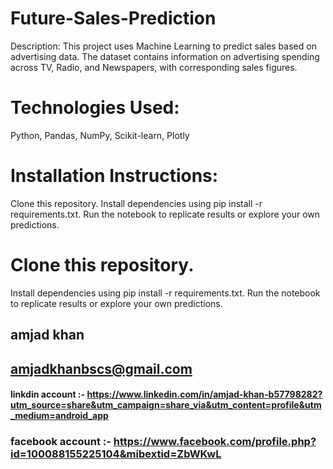 # Future-Sales-Prediction
Description: This project uses Machine Learning to predict sales based on advertising data. The dataset contains information on advertising spending across TV, Radio, and Newspapers, with corresponding sales figures. 
# Technologies Used:
Python, Pandas, NumPy, Scikit-learn, Plotly

# Installation Instructions:
Clone this repository.
Install dependencies using pip install -r requirements.txt.
Run the notebook to replicate results or explore your own predictions.

# Clone this repository.
Install dependencies using pip install -r requirements.txt.
Run the notebook to replicate results or explore your own predictions.
## amjad khan 
## amjadkhanbscs@gmail.com
#### linkdin account :- https://www.linkedin.com/in/amjad-khan-b57798282?utm_source=share&utm_campaign=share_via&utm_content=profile&utm_medium=android_app
### facebook account :- https://www.facebook.com/profile.php?id=100088155225104&mibextid=ZbWKwL
